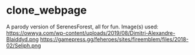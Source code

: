 # clone_webpage
A parody version of SerenesForest, all for fun.
Image(s) used:
https://owwya.com/wp-content/uploads/2019/08/Dimitri-Alexandre-Blaiddyd.png
https://gamepress.gg/feheroes/sites/fireemblem/files/2018-02/Seliph.png
